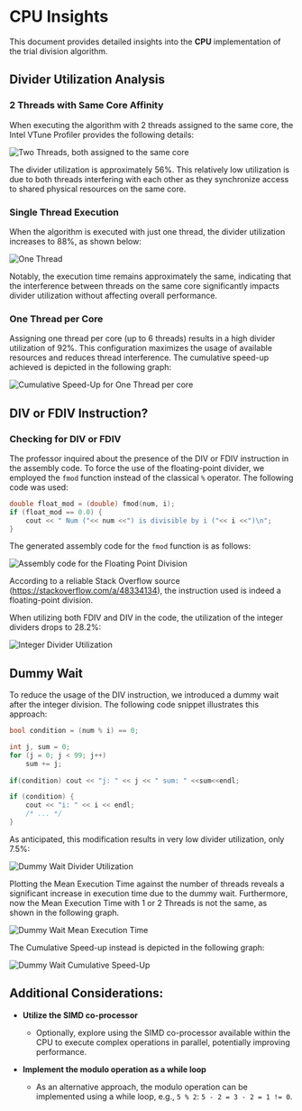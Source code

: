 # CPU Insights

This document provides detailed insights into the **CPU** implementation of the trial division algorithm.

## Divider Utilization Analysis

### 2 Threads with Same Core Affinity
When executing the algorithm with 2 threads assigned to the same core, the Intel VTune Profiler provides the following details:

![Two Threads, both assigned to the same core](Resources/1.png)

The divider utilization is approximately 56%. This relatively low utilization is due to both threads interfering with each other as they synchronize access to shared physical resources on the same core.

### Single Thread Execution
When the algorithm is executed with just one thread, the divider utilization increases to 88%, as shown below:

![One Thread](Resources/2.png)

Notably, the execution time remains approximately the same, indicating that the interference between threads on the same core significantly impacts divider utilization without affecting overall performance.

### One Thread per Core
Assigning one thread per core (up to 6 threads) results in a high divider utilization of 92%. This configuration maximizes the usage of available resources and reduces thread interference. The cumulative speed-up achieved is depicted in the following graph:

![Cumulative Speed-Up for One Thread per core](Resources/9.png)

## DIV or FDIV Instruction?

### Checking for DIV or FDIV
The professor inquired about the presence of the DIV or FDIV instruction in the assembly code. To force the use of the floating-point divider, we employed the `fmod` function instead of the classical `%` operator. The following code was used:
```cpp
double float_mod = (double) fmod(num, i);
if (float_mod == 0.0) {
    cout << " Num ("<< num <<") is divisible by i ("<< i <<")\n";
}
```

The generated assembly code for the `fmod` function is as follows:

![Assembly code for the Floating Point Division](Resources/4.png)

According to a reliable Stack Overflow source (https://stackoverflow.com/a/48334134), the instruction used is indeed a floating-point division.

When utilizing both FDIV and DIV in the code, the utilization of the integer dividers drops to 28.2%:

![Integer Divider Utilization](Resources/5.png)

## Dummy Wait

To reduce the usage of the DIV instruction, we introduced a dummy wait after the integer division. The following code snippet illustrates this approach:
```cpp
bool condition = (num % i) == 0;

int j, sum = 0;
for (j = 0; j < 99; j++)
	sum += j;
		
if(condition) cout << "j: " << j << " sum: " <<sum<<endl;

if (condition) {
    cout << "i: " << i << endl;
    /* ... */
}
```

As anticipated, this modification results in very low divider utilization, only 7.5%:

![Dummy Wait Divider Utilization](Resources/6.png)

Plotting the Mean Execution Time against the number of threads reveals a significant increase in execution time due to the dummy wait. Furthermore, now the Mean Execution Time with 1 or 2 Threads is not the same, as shown in the following graph.

![Dummy Wait Mean Execution Time](Resources/7.png)

The Cumulative Speed-up instead is depicted in the following graph:

![Dummy Wait Cumulative Speed-Up](Resources/8.png)


## Additional Considerations:

- **Utilize the SIMD co-processor**
  - Optionally, explore using the SIMD co-processor available within the CPU to execute complex operations in parallel, potentially improving performance.

- **Implement the modulo operation as a while loop**
  - As an alternative approach, the modulo operation can be implemented using a while loop, e.g., `5 % 2`: `5 - 2 = 3 - 2 = 1 != 0`.

